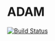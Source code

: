 # ADAM

[![Build Status](https://travis-ci.org/oimou/adam.svg?branch=master)](https://travis-ci.org/oimou/adam)
